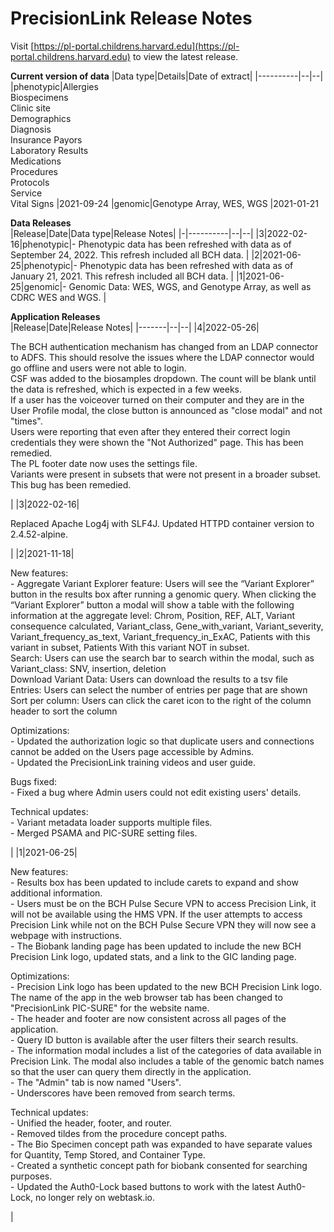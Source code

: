 # PrecisionLink Release Notes

Visit [https://pl-portal.childrens.harvard.edu](https://pl-portal.childrens.harvard.edu) to view the latest release. <p>
<b> Current version of data</b>
|Data type|Details|Date of extract|
|----------|--|--|
|phenotypic|Allergies <br> Biospecimens <br> Clinic site <br> Demographics  <br> Diagnosis  <br> Insurance Payors <br> Laboratory Results  <br> Medications <br> Procedures <br> Protocols <br> Service <br> Vital Signs |2021-09-24
|genomic|Genotype Array, WES, WGS |2021-01-21

<b> Data Releases </b> <br>
|Release|Date|Data type|Release Notes|
|-|----------|--|--|
|3|2022-02-16|phenotypic|- Phenotypic data has been refreshed with data as of September 24, 2022. This refresh included all BCH data. |
|2|2021-06-25|phenotypic|- Phenotypic data has been refreshed with data as of January 21, 2021. This refresh included all BCH data. |
|1|2021-06-25|genomic|- Genomic Data: WES, WGS, and Genotype Array, as well as CDRC WES and WGS.  |

<b> Application Releases </b> </br> 
|Release|Date|Release Notes|
|-------|--|--|
|4|2022-05-26|<p> The BCH authentication mechanism has changed from an LDAP connector to ADFS. This should resolve the issues where the LDAP connector would go offline and users were not able to login.  <br> CSF was added to the biosamples dropdown. The count will be blank until the data is refreshed, which is expected in a few weeks. <br> If a user has the voiceover turned on their computer and they are in the User Profile modal, the close button is announced as "close modal" and not "times". <br> Users were reporting that even after they entered their correct login credentials they were shown the "Not Authorized" page. This has been remedied. <br> The PL footer date now uses the settings file.  <br> Variants were present in subsets that were not present in a broader subset. This bug has been remedied. </p>|
|3|2022-02-16|<p> Replaced Apache Log4j with SLF4J. Updated HTTPD container version to 2.4.52-alpine. </p>|
|2|2021-11-18|<p> New features: <br> - Aggregate Variant Explorer feature:  Users will see the “Variant Explorer” button in the results box after running a genomic query. When clicking the “Variant Explorer” button a modal will show a table with the following information at the aggregate level: Chrom, Position, REF, ALT, Variant consequence calculated, Variant_class, Gene_with_variant,  Variant_severity, Variant_frequency_as_text, Variant_frequency_in_ExAC, Patients with this variant in subset, Patients With this variant NOT in subset.  <br> Search: Users can use the search bar to search within the modal, such as Variant_class:  SNV, insertion, deletion <br> Download Variant Data: Users can download the results to a tsv file <br> Entries: Users can select the number of entries per page that are shown  <br> Sort per column: Users can click the caret icon to the right of the column header to sort the column </p> <p> Optimizations: <br> - Updated the authorization logic so that duplicate users and connections cannot be added on the Users page accessible by Admins.  <br> - Updated the PrecisionLink training videos and user guide.  </p> <p> Bugs fixed: <br> - Fixed a bug where Admin users could not edit existing users' details. </p> Technical updates:<br> - Variant metadata loader supports multiple files.  <br> - Merged PSAMA and PIC-SURE setting files. </p>|
|1|2021-06-25|<p> New features: <br> - Results box has been updated to include carets to expand and show additional information. <br>  - Users must be on the BCH Pulse Secure VPN to access Precision Link, it will not be available using the HMS VPN. If the user attempts to access Precision Link while not on the BCH Pulse Secure VPN they will now see a webpage with instructions. <br> - The Biobank landing page has been updated to include the new BCH Precision Link logo, updated stats, and a link to the GIC landing page. </p>  <p> Optimizations: <br> - Precision Link logo has been updated to the new BCH Precision Link logo. The name of the app in the web browser tab has been changed to "PrecisionLink PIC-SURE" for the website name.  <br> - The header and footer are now consistent across all pages of the application.  <br> - Query ID button is available after the user filters their search results. <br> - The information modal includes a list of the categories of data available in Precision Link. The modal also includes a table of the genomic batch names so that the user can query them directly in the application. <br> - The "Admin" tab is now named "Users". <br> - Underscores have been removed from search terms. </p>  <p> Technical updates: <br> - Unified the header, footer, and router. <br> - Removed tildes from the procedure concept paths. <br> - The Bio Specimen concept path was expanded to have separate values for Quantity, Temp Stored, and Container Type. <br> - Created a synthetic concept path for biobank consented for searching purposes. <br> - Updated the Auth0-Lock based buttons to work with the latest Auth0-Lock, no longer rely on webtask.io. </p>|


